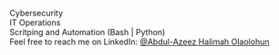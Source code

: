 <p>
Cybersecurity<br>
IT Operations<br>
Scritping and Automation (Bash | Python)<br>
Feel free to reach me on LinkedIn: <a href="https://www.linkedin.com/in/halimah1696">@Abdul-Azeez Halimah Olaolohun</a>
</p>
